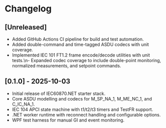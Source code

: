 # Changelog

## [Unreleased]
- Added GitHub Actions CI pipeline for build and test automation.
- Added double-command and time-tagged ASDU codecs with unit coverage.
- Implemented IEC 101 FT1.2 frame encode/decode utilities with unit tests.\n- Expanded codec coverage to include double-point monitoring, normalized measurements, and setpoint commands.

## [0.1.0] - 2025-10-03
- Initial release of IEC60870.NET starter stack.
- Core ASDU modelling and codecs for M_SP_NA_1, M_ME_NC_1, and C_IC_NA_1.
- IEC 104 APCI state machine with t1/t2/t3 timers and TestFR support.
- .NET worker runtime with reconnect handling and configurable options.
- WPF test harness for manual GI and event monitoring.

